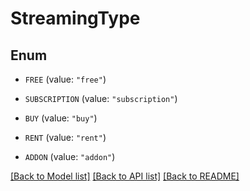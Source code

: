 # StreamingType

## Enum


* `FREE` (value: `"free"`)

* `SUBSCRIPTION` (value: `"subscription"`)

* `BUY` (value: `"buy"`)

* `RENT` (value: `"rent"`)

* `ADDON` (value: `"addon"`)


[[Back to Model list]](../README.md#documentation-for-models) [[Back to API list]](../README.md#documentation-for-api-endpoints) [[Back to README]](../README.md)


